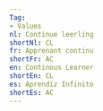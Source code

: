 ```yaml
---
Tag: 
- Values
nl: Continue leerling
shortNl: CL
fr: Apprenant continu
shortFr: AC
en: Continous Learner
shortEn: CL
es: Aprendiz Infinito
shortEs: AC
---
```

